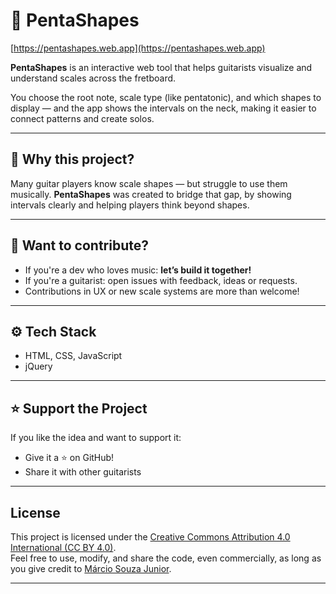 # 🎸 PentaShapes
[https://pentashapes.web.app](https://pentashapes.web.app)  

**PentaShapes** is an interactive web tool that helps guitarists visualize and understand scales across the fretboard.

You choose the root note, scale type (like pentatonic), and which shapes to display — and the app shows the intervals on the neck, making it easier to connect patterns and create solos.

---

## 💭 Why this project?

Many guitar players know scale shapes — but struggle to use them musically. **PentaShapes** was created to bridge that gap, by showing intervals clearly and helping players think beyond shapes.

---

## 🤝 Want to contribute?

- If you're a dev who loves music: **let’s build it together!**
- If you're a guitarist: open issues with feedback, ideas or requests.
- Contributions in UX or new scale systems are more than welcome!

---

## ⚙️ Tech Stack

- HTML, CSS, JavaScript  
- jQuery

---

## ⭐ Support the Project

If you like the idea and want to support it:

- Give it a ⭐ on GitHub!
- Share it with other guitarists

---

## License

This project is licensed under the [Creative Commons Attribution 4.0 International (CC BY 4.0)](https://creativecommons.org/licenses/by/4.0/).  
Feel free to use, modify, and share the code, even commercially, as long as you give credit to [Márcio Souza Junior](https://github.com/marciosouzajunior).


---